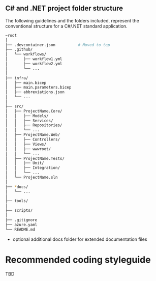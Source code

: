 ## C# and .NET project folder structure

The following guidelines and the folders included, represent the conventional structure for a C#/.NET standard application.

```bash
~root
│
├── .devcontainer.json          # Moved to top
├── .github/
│   └── workflows/
│       ├── workflow1.yml
│       ├── workflow2.yml
│       └── ...                     
│
├── infra/
│   ├── main.bicep
│   ├── main.parameters.bicep
│   ├── abbreviations.json
│   └── ...                         
│
├── src/
│   ├── ProjectName.Core/
│   │   ├── Models/
│   │   ├── Services/
│   │   ├── Repositories/
│   │   └── ...
│   ├── ProjectName.Web/
│   │   ├── Controllers/
│   │   ├── Views/
│   │   ├── wwwroot/
│   │   └── ...
│   ├── ProjectName.Tests/
│   │   ├── Unit/
│   │   ├── Integration/
│   │   └── ...
│   └── ProjectName.sln
│
├── *docs/
│   └── ...
│
├── tools/
│
├── scripts/
│
├── .gitignore
├── azure.yaml
└── README.md

```
* optional additional docs folder for extended documentation files

# Recommended coding styleguide

TBD